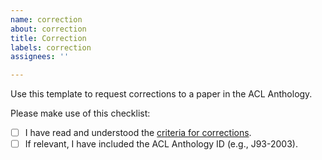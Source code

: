```yaml
---
name: correction
about: correction
title: Correction
labels: correction
assignees: ''

---
```


Use this template to request corrections to a paper in the ACL Anthology.

Please make use of this checklist:

- [ ] I have read and understood the [criteria for corrections](http://aclanthology.info/corrections).
- [ ] If relevant, I have included the ACL Anthology ID (e.g., J93-2003).
